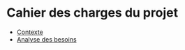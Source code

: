 # Cahier des charges du projet

- [Contexte](./contexte.md)
- [Analyse des besoins](./analyse-des-besoins.md)
